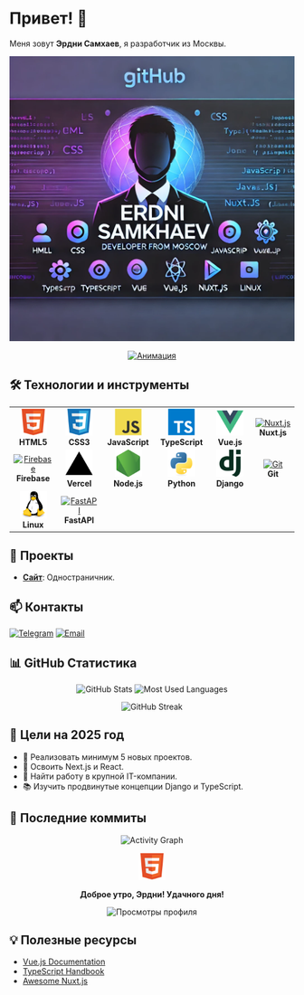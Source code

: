 # Привет! 👋

Меня зовут **Эрдни Самхаев**, я разработчик из Москвы.
<p align="center">
  <img src="https://raw.githubusercontent.com/ErdniSamkhaev/ErdniSamkhaev/refs/heads/main/banner.webp" alt="Баннер" />
</p>
<p align="center">
  <a href="https://github.com/ErdniSamkhaev">
    <img src="https://assets7.lottiefiles.com/private_files/lf30_touohxv0.json" alt="Анимация" height="200"/>
  </a>
</p>


## 🛠 Технологии и инструменты

<p align="center">
  <table>
    <tr>
      <!-- Первая строка значков -->
      <td align="center" width="96">
        <a href="https://www.w3.org/html/" target="_blank">
          <img src="https://raw.githubusercontent.com/devicons/devicon/master/icons/html5/html5-original.svg" alt="HTML5" width="48" height="48"/>
        </a>
        <br><b>HTML5</b>
      </td>
      <td align="center" width="96">
        <a href="https://www.w3.org/Style/CSS/" target="_blank">
          <img src="https://raw.githubusercontent.com/devicons/devicon/master/icons/css3/css3-original.svg" alt="CSS3" width="48" height="48"/>
        </a>
        <br><b>CSS3</b>
      </td>
      <td align="center" width="96">
        <a href="https://developer.mozilla.org/en-US/docs/Web/JavaScript" target="_blank">
          <img src="https://raw.githubusercontent.com/devicons/devicon/master/icons/javascript/javascript-original.svg" alt="JavaScript" width="48" height="48"/>
        </a>
        <br><b>JavaScript</b>
      </td>
      <td align="center" width="96">
        <a href="https://www.typescriptlang.org/" target="_blank">
          <img src="https://raw.githubusercontent.com/devicons/devicon/master/icons/typescript/typescript-original.svg" alt="TypeScript" width="48" height="48"/>
        </a>
        <br><b>TypeScript</b>
      </td>
      <td align="center" width="96">
        <a href="https://vuejs.org/" target="_blank">
          <img src="https://raw.githubusercontent.com/devicons/devicon/master/icons/vuejs/vuejs-original.svg" alt="Vue.js" width="48" height="48"/>
        </a>
        <br><b>Vue.js</b>
      </td>
      <td align="center" width="96">
        <a href="https://nuxtjs.org/" target="_blank">
          <img src="https://www.vectorlogo.zone/logos/nuxtjs/nuxtjs-icon.svg" alt="Nuxt.js" width="48" height="48"/>
        </a>
        <br><b>Nuxt.js</b>
      </td>
    </tr>
    <tr>
      <!-- Вторая строка значков -->
      <td align="center" width="96">
        <a href="https://firebase.google.com/" target="_blank">
          <img src="https://www.vectorlogo.zone/logos/firebase/firebase-icon.svg" alt="Firebase" width="48" height="48"/>
        </a>
        <br><b>Firebase</b>
      </td>
      <td align="center" width="96">
        <a href="https://vercel.com/" target="_blank">
          <img src="https://raw.githubusercontent.com/devicons/devicon/master/icons/vercel/vercel-original.svg" alt="Vercel" width="48" height="48"/>
        </a>
        <br><b>Vercel</b>
      </td>
      <td align="center" width="96">
        <a href="https://nodejs.org/" target="_blank">
          <img src="https://raw.githubusercontent.com/devicons/devicon/master/icons/nodejs/nodejs-original.svg" alt="Node.js" width="48" height="48"/>
        </a>
        <br><b>Node.js</b>
      </td>
      <td align="center" width="96">
        <a href="https://www.python.org/" target="_blank">
          <img src="https://raw.githubusercontent.com/devicons/devicon/master/icons/python/python-original.svg" alt="Python" width="48" height="48"/>
        </a>
        <br><b>Python</b>
      </td>
      <td align="center" width="96">
        <a href="https://www.djangoproject.com/" target="_blank">
          <img src="https://raw.githubusercontent.com/devicons/devicon/master/icons/django/django-plain.svg" alt="Django" width="48" height="48"/>
        </a>
        <br><b>Django</b>
      </td>
      <td align="center" width="96">
        <a href="https://git-scm.com/" target="_blank">
          <img src="https://www.vectorlogo.zone/logos/git-scm/git-scm-icon.svg" alt="Git" width="48" height="48"/>
        </a>
        <br><b>Git</b>
      </td>
    </tr>
    <tr>
      <!-- Третья строка значков -->
      <td align="center" width="96">
        <a href="https://www.linux.org/" target="_blank">
          <img src="https://raw.githubusercontent.com/devicons/devicon/master/icons/linux/linux-original.svg" alt="Linux" width="48" height="48"/>
        </a>
        <br><b>Linux</b>
      </td>
      <td align="center" width="96">
        <a href="https://fastapi.tiangolo.com/" target="_blank">
          <img src="https://fastapi.tiangolo.com/img/logo-margin/logo-teal.png" alt="FastAPI" width="48" height="48"/>
        </a>
        <br><b>FastAPI</b>
      </td>
      <!-- Дополнительные пустые ячейки -->
      <td align="center" width="96"></td>
      <td align="center" width="96"></td>
      <td align="center" width="96"></td>
      <td align="center" width="96"></td>
    </tr>
  </table>
</p>

## 🔭 Проекты

- [**Сайт**](https://gilyana-atomy.ru/): Одностраничник.

## 📫 Контакты

[![Telegram](https://img.shields.io/badge/Telegram-@just__erdni-333?style=flat&logo=telegram&logoColor=white)](https://t.me/just_erdni)
[![Email](https://img.shields.io/badge/Email-samhaev.e@yandex.ru-333?style=flat&logo=gmail&logoColor=white)](mailto:samhaev.e@yandex.ru)

## 📊 GitHub Статистика

<p align="center">
  <img src="https://github-readme-stats.vercel.app/api?username=ErdniSamkhaev&show_icons=true&theme=radical" alt="GitHub Stats" height="180em"/>
  <img src="https://github-readme-stats.vercel.app/api/top-langs/?username=ErdniSamkhaev&layout=compact&theme=radical" alt="Most Used Languages" height="180em"/>
</p>

<p align="center">
  <img src="https://github-readme-streak-stats.herokuapp.com/?user=ErdniSamkhaev&theme=radical" alt="GitHub Streak"/>
</p>

## 🚀 Цели на 2025 год

- 🚀 Реализовать минимум 5 новых проектов.
- 🌟 Освоить Next.js и React.
- 💼 Найти работу в крупной IT-компании.
- 📚 Изучить продвинутые концепции Django и TypeScript.


## 📝 Последние коммиты

<p align="center">
  <img src="https://github-readme-activity-graph.vercel.app/graph?username=ErdniSamkhaev&theme=react-dark" alt="Activity Graph"/>
</p>

<style>
  .icon:hover {
    transform: scale(1.2);
    transition: all 0.2s ease-in-out;
  }
</style>

<p align="center">
  <img class="icon" src="https://raw.githubusercontent.com/devicons/devicon/master/icons/html5/html5-original.svg" alt="HTML5" width="48" height="48"/>
</p>

<p align="center">
  <b>Доброе утро, Эрдни! Удачного дня!</b>
</p>
<p align="center">
  <img src="https://komarev.com/ghpvc/?username=ErdniSamkhaev&label=Просмотры профиля&color=brightgreen" alt="Просмотры профиля" />
</p>


## 💡 Полезные ресурсы

- [Vue.js Documentation](https://vuejs.org/guide/introduction.html)
- [TypeScript Handbook](https://www.typescriptlang.org/docs/handbook/intro.html)
- [Awesome Nuxt.js](https://github.com/nuxt-community/awesome-nuxt)
